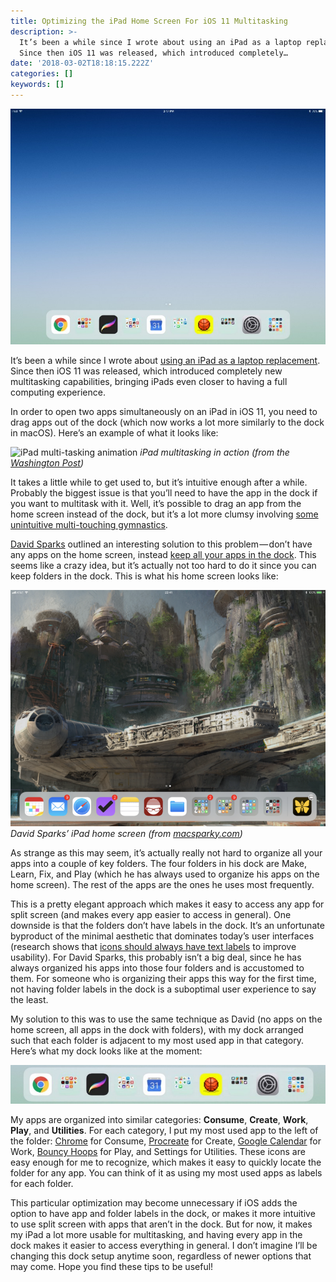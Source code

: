 ```yaml
---
title: Optimizing the iPad Home Screen For iOS 11 Multitasking
description: >-
  It’s been a while since I wrote about using an iPad as a laptop replacement.
  Since then iOS 11 was released, which introduced completely…
date: '2018-03-02T18:18:15.222Z'
categories: []
keywords: []
---
```


![iPad home screen with all apps in the dock](img/1__kphpkmmsf63WLBMCB9p8uA__2x.jpeg)

It’s been a while since I wrote about [using an iPad as a laptop replacement](web-development-on-an-ipad.html). Since then iOS 11 was released, which introduced completely new multitasking capabilities, bringing iPads even closer to having a full computing experience.

In order to open two apps simultaneously on an iPad in iOS 11, you need to drag apps out of the dock (which now works a lot more similarly to the dock in macOS). Here’s an example of what it looks like:

![iPad multi-tasking animation](img/1__JVUjtLqGLO3YQEpB8Ylscw.gif)
_iPad multitasking in action (from the [Washington Post](https://www.washingtonpost.com/news/the-switch/wp/2017/06/27/the-best-and-worst-of-ios-11/?utm_term=.cd6540c6272f))_

It takes a little while to get used to, but it’s intuitive enough after a while. Probably the biggest issue is that you’ll need to have the app in the dock if you want to multitask with it. Well, it’s possible to drag an app from the home screen instead of the dock, but it’s a lot more clumsy involving [some unintuitive multi-touching gymnastics](https://www.jordanmerrick.com/posts/dockless-multitasking-in-ios-11).

[David Sparks](https://medium.com/u/16351034da81) outlined an interesting solution to this problem — don’t have any apps on the home screen, instead [keep all your apps in the dock](https://www.macsparky.com/blog/2017/10/home-screens-macsparkys-strange-looking-ipad). This seems like a crazy idea, but it’s actually not too hard to do it since you can keep folders in the dock. This is what his home screen looks like:

![David Sparks’ iPad home screen](img/1__fVj8I7KO16HjdQ8zbZQ2bg.png)
_David Sparks’ iPad home screen (from [macsparky.com](https://www.macsparky.com/blog/2017/10/home-screens-macsparkys-strange-looking-ipad))_

As strange as this may seem, it’s actually really not hard to organize all your apps into a couple of key folders. The four folders in his dock are Make, Learn, Fix, and Play (which he has always used to organize his apps on the home screen). The rest of the apps are the ones he uses most frequently.

This is a pretty elegant approach which makes it easy to access any app for split screen (and makes every app easier to access in general). One downside is that the folders don’t have labels in the dock. It’s an unfortunate byproduct of the minimal aesthetic that dominates today’s user interfaces (research shows that [icons should always have text labels](https://www.nngroup.com/articles/icon-usability/) to improve usability). For David Sparks, this probably isn’t a big deal, since he has always organized his apps into those four folders and is accustomed to them. For someone who is organizing their apps this way for the first time, not having folder labels in the dock is a suboptimal user experience to say the least.

My solution to this was to use the same technique as David (no apps on the home screen, all apps in the dock with folders), with my dock arranged such that each folder is adjacent to my most used app in that category. Here’s what my dock looks like at the moment:

![Example iPad dock organiztion](img/1__SaelI9YK4i7aCzG26gFYiA__2x.jpeg)

My apps are organized into similar categories: **Consume**, **Create**, **Work**, **Play**, and **Utilities**. For each category, I put my most used app to the left of the folder: [Chrome](https://itunes.apple.com/us/app/google-chrome/id535886823?mt=8) for Consume, [Procreate](https://itunes.apple.com/us/app/procreate/id425073498?mt=8) for Create, [Google Calendar](https://itunes.apple.com/us/app/google-calendar/id909319292?mt=8) for Work, [Bouncy Hoops](https://itunes.apple.com/us/app/bouncy-hoops/id1232021752?mt=8) for Play, and Settings for Utilities. These icons are easy enough for me to recognize, which makes it easy to quickly locate the folder for any app. You can think of it as using my most used apps as labels for each folder.

This particular optimization may become unnecessary if iOS adds the option to have app and folder labels in the dock, or makes it more intuitive to use split screen with apps that aren’t in the dock. But for now, it makes my iPad a lot more usable for multitasking, and having every app in the dock makes it easier to access everything in general. I don’t imagine I’ll be changing this dock setup anytime soon, regardless of newer options that may come. Hope you find these tips to be useful!
